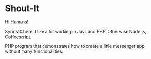 # Shout-It

Hi Humans!

Syrius10 here. I like a lot working in Java and PHP. Otherwise Node.js, Coffeescript.

PHP program that demonstrates how to create a little messenger app without many functionalities. 

